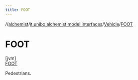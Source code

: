 ```yaml
---
title: FOOT
---
```

//[alchemist](../../../../index.html)/[it.unibo.alchemist.model.interfaces](../../index.html)/[Vehicle](../index.html)/[FOOT](index.html)



# FOOT



[jvm]\
[FOOT](index.html)



Pedestrians.


